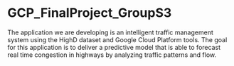 # GCP_FinalProject_GroupS3
The application we are developing is an intelligent traffic management system using the HighD dataset and Google Cloud Platform tools.  The goal for this application is to deliver a predictive model that is able to forecast real time congestion in highways by analyzing traffic patterns and flow.
